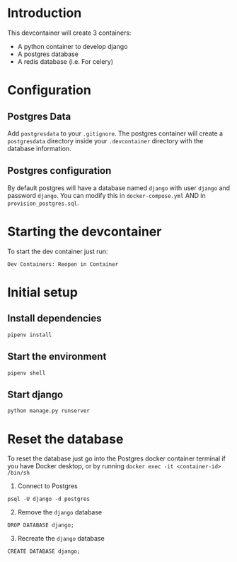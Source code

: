 # Introduction

This devcontainer will create 3 containers:
- A python container to develop django
- A postgres database
- A redis database (i.e. For celery)

# Configuration

## Postgres Data

Add `postgresdata` to your `.gitignore`. The postgres container will create a `postgresdata` directory inside your `.devcontainer` directory with the database information.

## Postgres configuration

By default postgres will have a database named `django` with user `django` and password `django`. You can modify this in `docker-compose.yml` AND in `provision_postgres.sql`.


# Starting the devcontainer

To start the dev container just run:
```
Dev Containers: Reopen in Container
```

# Initial setup

## Install dependencies
```
pipenv install
```

## Start the environment
```
pipenv shell
```

## Start django
```
python manage.py runserver
```

# Reset the database
To reset the database just go into the Postgres docker container terminal if you have Docker desktop, or by running `docker exec -it <container-id> /bin/sh`

1. Connect to Postgres
```
psql -U django -d postgres
```

2. Remove the `django` database
```
DROP DATABASE django;
```

3. Recreate the `django` database
```
CREATE DATABASE django;
```